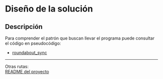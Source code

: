
# Diseño de la solución

## **Descripción**

Para comprender el patrón que buscan llevar el programa puede consultar el código en pseudocódigo:

- [roundabout_sync](./pseudo/roundabout_sync.pseudo)

---

Otras rutas:  
[README del proyecto](../README.md)
